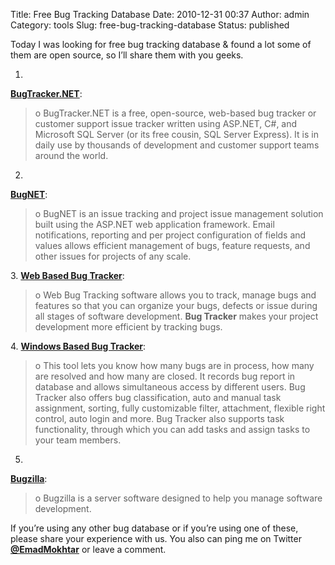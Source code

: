 Title: Free Bug Tracking Database
Date: 2010-12-31 00:37
Author: admin
Category: tools
Slug: free-bug-tracking-database
Status: published

Today I was looking for free bug tracking database & found a lot some of
them are open source, so I’ll share them with you geeks.

1.
[**BugTracker.NET**](http://www.emadmokhtar.com/ct.ashx?id=01d93cbc-dc04-4959-bf31-8fdd3d72184e&url=http%3a%2f%2fwww.ifdefined.com%2fbugtrackernet.html):  

> o BugTracker.NET is a free, open-source, web-based bug tracker or
> customer support issue tracker written using ASP.NET, C\#, and
> Microsoft SQL Server (or its free cousin, SQL Server Express). It is
> in daily use by thousands of development and customer support teams
> around the world.

2.
[**BugNET**](http://www.emadmokhtar.com/ct.ashx?id=01d93cbc-dc04-4959-bf31-8fdd3d72184e&url=http%3a%2f%2fwww.bugnetproject.com%2f):  

> o BugNET is an issue tracking and project issue management solution
> built using the ASP.NET web application framework. Email
> notifications, reporting and per project configuration of fields and
> values allows efficient management of bugs, feature requests, and
> other issues for projects of any scale.

3\. [**Web Based Bug
Tracker**](http://www.emadmokhtar.com/ct.ashx?id=01d93cbc-dc04-4959-bf31-8fdd3d72184e&url=http%3a%2f%2fwww.vaxtech.com%2fbug-tracking.htm):  

> o Web Bug Tracking software allows you to track, manage bugs and
> features so that you can organize your bugs, defects or issue during
> all stages of software development. **Bug Tracker** makes your project
> development more efficient by tracking bugs.

4\. [**Windows Based Bug
Tracker**](http://www.emadmokhtar.com/ct.ashx?id=01d93cbc-dc04-4959-bf31-8fdd3d72184e&url=http%3a%2f%2fwww.vaxtech.com%2fwin-bug-tracking.htm):  

> o This tool lets you know how many bugs are in process, how many are
> resolved and how many are closed. It records bug report in database
> and allows simultaneous access by different users. Bug Tracker also
> offers bug classification, auto and manual task assignment, sorting,
> fully customizable filter, attachment, flexible right control, auto
> login and more. Bug Tracker also supports task functionality, through
> which you can add tasks and assign tasks to your team members.

5.
[**Bugzilla**](http://www.emadmokhtar.com/ct.ashx?id=01d93cbc-dc04-4959-bf31-8fdd3d72184e&url=http%3a%2f%2fwww.bugzilla.org%2f):  

> o Bugzilla is a server software designed to help you manage software
> development.

If you’re using any other bug database or if you’re using one of these,
please share your experience with us. You also can ping me on Twitter
[**@EmadMokhtar**](http://www.emadmokhtar.com/ct.ashx?id=01d93cbc-dc04-4959-bf31-8fdd3d72184e&url=http%3a%2f%2fwww.Twitter.com%2fEmadMokhtar)
or leave a comment.
